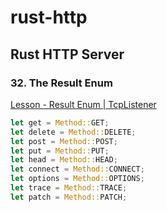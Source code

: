 # rust-http

## Rust HTTP Server

### 32. The Result Enum

[Lesson - Result Enum | TcpListener](https://www.udemy.com/course/rust-fundamentals/learn/lecture/20695780#overview)

```rust
let get = Method::GET;
let delete = Method::DELETE;
let post = Method::POST;
let put = Method::PUT;
let head = Method::HEAD;
let connect = Method::CONNECT;
let options = Method::OPTIONS;
let trace = Method::TRACE;
let patch = Method::PATCH;
```
